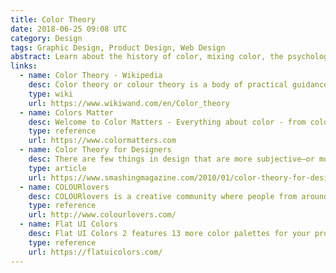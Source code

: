 ```yaml
---
title: Color Theory
date: 2018-06-25 09:08 UTC
category: Design
tags: Graphic Design, Product Design, Web Design
abstract: Learn about the history of color, mixing color, the psychology of color, and application of color.
links:
  - name: Color Theory - Wikipedia
    desc: Color theory or colour theory is a body of practical guidance to color mixing and the visual effects of a specific color combination.
    type: wiki
    url: https://www.wikiwand.com/en/Color_theory
  - name: Colors Matter
    desc: Welcome to Color Matters - Everything about color - from color expert Jill Morton.
    type: reference
    url: https://www.colormatters.com
  - name: Color Theory for Designers
    desc: There are few things in design that are more subjective—or more important—than the use of color.
    type: article
    url: https://www.smashingmagazine.com/2010/01/color-theory-for-designers-part-1-the-meaning-of-color/
  - name: COLOURlovers
    desc: COLOURlovers is a creative community where people from around the world create and share colors, palettes, patterns &amp; trends.
    type: reference
    url: http://www.colourlovers.com/
  - name: Flat UI Colors
    desc: Flat UI Colors 2 features 13 more color palettes for your project.
    type: reference
    url: https://flatuicolors.com/
---
```

